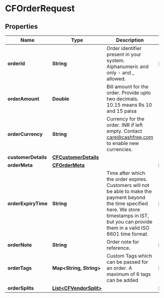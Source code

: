 

# CFOrderRequest


## Properties

| Name | Type | Description | Notes |
|------------ | ------------- | ------------- | -------------|
|**orderId** | **String** | Order identifier present in your system. Alphanumeric and only - and _ allowed. |  [optional] |
|**orderAmount** | **Double** | Bill amount for the order. Provide upto two decimals. 10.15 means Rs 10 and 15 paisa |  |
|**orderCurrency** | **String** | Currency for the order. INR if left empty. Contact care@cashfree.com to enable new currencies.  |  |
|**customerDetails** | [**CFCustomerDetails**](CFCustomerDetails.md) |  |  |
|**orderMeta** | [**CFOrderMeta**](CFOrderMeta.md) |  |  [optional] |
|**orderExpiryTime** | **String** | Time after which the order expires. Customers will not be able to make the payment beyond the time specified here. We store timestamps in IST, but you can provide them in a valid ISO 8601 time format. |  [optional] |
|**orderNote** | **String** | Order note for reference. |  [optional] |
|**orderTags** | **Map&lt;String, String&gt;** | Custom Tags which can be passed for an order. A maximum of 6 tags can be added |  [optional] |
|**orderSplits** | [**List&lt;CFVendorSplit&gt;**](CFVendorSplit.md) |  |  [optional] |




